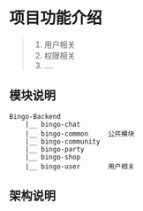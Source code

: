 # 项目功能介绍

> 1. 用户相关
> 1. 权限相关
> 2. ....

## 模块说明
~~~
Bingo-Backend
    |__ bingo-chat                 
    |__ bingo-common     公共模块
    |__ bingo-community      
    |__ bingo-party    
    |__ bingo-shop   
    |__ bingo-user       用户相关

~~~
## 架构说明
~~~



